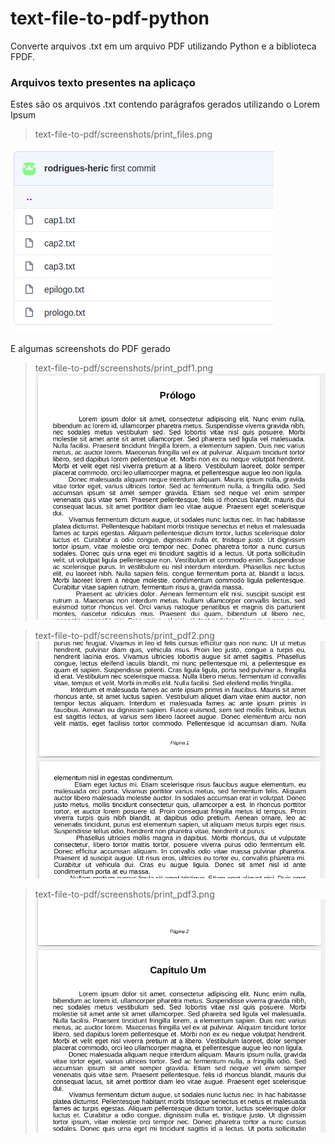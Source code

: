 # text-file-to-pdf-python
Converte arquivos .txt em um arquivo PDF utilizando Python e a biblioteca FPDF.

### Arquivos texto presentes na aplicaço
Estes são os arquivos .txt contendo parágrafos gerados utilizando o Lorem Ipsum

> text-file-to-pdf/screenshots/print_files.png

![](screenshots/print_files.png)

E algumas screenshots do PDF gerado

> text-file-to-pdf/screenshots/print_pdf1.png
![](screenshots/print_pdf1.png)

> text-file-to-pdf/screenshots/print_pdf2.png
![](screenshots/print_pdf2.png)

> text-file-to-pdf/screenshots/print_pdf3.png
![](screenshots/print_pdf3.png)
